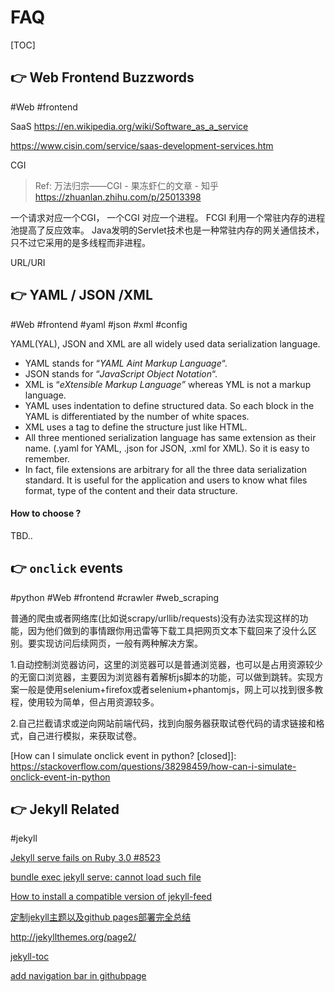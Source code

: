 # FAQ

[TOC]



## 👉 Web Frontend Buzzwords
#Web #frontend 

SaaS
https://en.wikipedia.org/wiki/Software_as_a_service

https://www.cisin.com/service/saas-development-services.htm


CGI
> Ref: 万法归宗——CGI - 果冻虾仁的文章 - 知乎 https://zhuanlan.zhihu.com/p/25013398

一个请求对应一个CGI， 一个CGI 对应一个进程。
FCGI 利用一个常驻内存的进程池提高了反应效率。
Java发明的Servlet技术也是一种常驻内存的网关通信技术，只不过它采用的是多线程而非进程。


URL/URI



## 👉 YAML / JSON /XML
#Web #frontend #yaml #json #xml #config 

YAML(YAL), JSON and XML are all widely used data serialization language.

- YAML stands for “*YAML Aint Markup Language*“.
- JSON stands for “*JavaScript Object Notation*“.
- XML is “*eXtensible Markup Language”* whereas YML is not a markup language.
- YAML uses indentation to define structured data. So each block in the YAML is differentiated by the number of white spaces.
- XML uses a tag to define the structure just like HTML.
- All three mentioned serialization language has same extension as their name. (.yaml for YAML, .json for JSON, .xml for XML). So it is easy to remember.
- In fact, file extensions are arbitrary for all the three data serialization standard. It is useful for the application and users to know what files format, type of the content and their data structure.

#### How to choose ?

TBD.. 


[YAML vs JSON vs XML | What is the Difference Between Them?]: https://www.csestack.org/yaml-vs-json-vs-xml-difference/



## 👉 `onclick` events
#python #Web #frontend #crawler #web_scraping

普通的爬虫或者网络库(比如说scrapy/urllib/requests)没有办法实现这样的功能，因为他们做到的事情跟你用迅雷等下载工具把网页文本下载回来了没什么区别。要实现访问后续网页，一般有两种解决方案。

1.自动控制浏览器访问，这里的浏览器可以是普通浏览器，也可以是占用资源较少的无窗口浏览器，主要因为浏览器有着解析js脚本的功能，可以做到跳转。实现方案一般是使用selenium+firefox或者selenium+phantomjs，网上可以找到很多教程，使用较为简单，但占用资源较多。

2.自己拦截请求或逆向网站前端代码，找到向服务器获取试卷代码的请求链接和格式，自己进行模拟，来获取试卷。

[How can I simulate onclick event in python? [closed]]: https://stackoverflow.com/questions/38298459/how-can-i-simulate-onclick-event-in-python



## 👉 Jekyll Related 
#jekyll

[Jekyll serve fails on Ruby 3.0 #8523](https://github.com/jekyll/jekyll/issues/8523)

[bundle exec jekyll serve: cannot load such file](https://stackoverflow.com/questions/65989040/bundle-exec-jekyll-serve-cannot-load-such-file) 

[How to install a compatible version of jekyll-feed](https://talk.jekyllrb.com/t/how-to-install-a-compatible-version-of-jekyll-feed/3512) 

[定制jekyll主题以及github pages部署完全总结](https://blog.csdn.net/qq_41437512/article/details/123001445)

http://jekyllthemes.org/page2/

[jekyll-toc](https://github.com/allejo/jekyll-toc) 

[add navigation bar in githubpage](https://stackoverflow.com/questions/70223090/how-to-add-navigation-bar-in-github-jekyll-theme)

